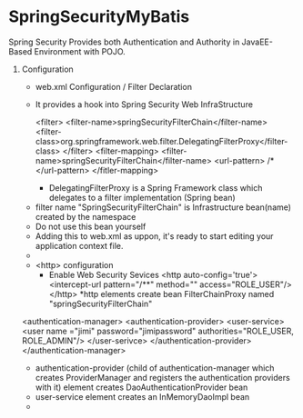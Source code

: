 SpringSecurityMyBatis
=====================

Spring Security Provides both Authentication and Authority in JavaEE-Based Environment with POJO.



1. Configuration
	- web.xml Configuration / Filter Declaration
	- It provides a hook into Spring Security Web InfraStructure

		 &lt;filter>
		 	&lt;filter-name>springSecurityFilterChain&lt;/filter-name>
		 	&lt;filter-class>org.springframework.web.filter.DelegatingFilterProxy&lt;/filter-class>
		 &lt;/filter>
		 &lt;filter-mapping>
			&lt;filter-name>springSecurityFilterChain&lt;/filter-name>
		  &lt;url-pattern> /* &lt;/url-pattern>
		 &lt;/fitler-mapping>


	  * DelegatingFilterProxy is a Spring Framework class which delegates to a filter implementation (Spring bean)
    * filter name "SpringSecurityFilterChain" is Infrastructure bean(name) created by the namespace
    * Do not use this bean yourself
    * Adding this to web.xml as uppon, it's ready to start editing your application context file.
    * 
  
	- &lt;http> configuration
		- Enable Web Security Sevices
	&lt;http auto-config='true'>
		&lt;intercept-url pattern="/**" method="" access="ROLE_USER"/>
	&lt;/http>
        *http elements create bean FilterChainProxy named "springSecurityFilterChain"
	
	&lt;authentication-manager>
		&lt;authentication-provider>
			&lt;user-service>
				&lt;user name ="jimi" password="jimipassword" authorities="ROLE_USER, ROLE_ADMIN"/>
			&lt;/user-serivce>
		&lt;/authentication-provider>
	&lt;/authentication-manager>

	* authentication-provider (child of authentication-manager which creates ProviderManager and registers the authentication providers with it) element creates DaoAuthenticationProvider bean
	* user-service element creates an InMemoryDaoImpl bean
	* 




	
